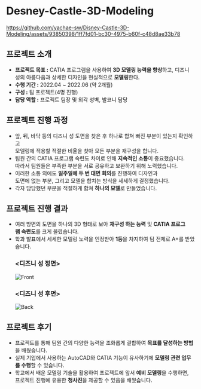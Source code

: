 # Desney-Castle-3D-Modeling

https://github.com/yachae-sw/Disney-Castle-3D-Modeling/assets/93850398/1ff7fd01-bc30-4975-b60f-c48d8ae33b78

## 프로젝트 소개

- **프로젝트 목표 :** CATIA 프로그램을 사용하여 **3D 모델링 능력을 향상**하고,
  디즈니 성의 아름다움과 상세한 디자인을 현실적으로 **모델링**한다.
- **수행 기간 :** 2022.04 ~ 2022.06 (약 2개월)
- **구성 :** 팀 프로젝트(4명 진행)
- **담당 역할 :** 프로젝트 팀장 및 외각 성벽, 발코니 담당

## 프로젝트 진행 과정

- 앞, 뒤, 바닥 등의 디즈니 성 도면을 찾은 후 하나로 합쳐 빠진 부분이 있는지 확인하고\
  모델링에 적용할 적절한 비율을 찾아 모든 부분을 재구성을 합니다.
- 팀원 간의 CATIA 프로그램 숙련도 차이로 인해 **지속적인 소통**이 중요했습니다.\
  따라서 팀원들은 부족한 부분을 서로 공유하고 보완하기 위해 노력했습니다.
- 이러한 소통 외에도 **일주일에 두 번 대면 회의**를 진행하여 디자인과\
  도면에 없는 부분, 그리고 모델을 합치는 방식을 세세하게 결정했습니다.
- 각자 담당했던 부분을 적절하게 합쳐 **하나의 모델**로 만들었습니다.

## 프로젝트 진행 결과

- 여러 방면의 도면을 하나의 3D 형태로 보아 **재구성 하는 능력** 및 **CATIA 프로그램 숙련도**를 크게 올렸습니다.
- 학과 발표에서 세세한 모델링 노력을 인정받아 **1등**을 차지하여 팀 전체로 A+를 받았습니다.
  ### **<디즈니 성 정면>**
  ![Front](https://github.com/yachae-sw/Disney-Castle-3D-Modeling/assets/93850398/b262ae7d-0eea-48d2-971e-fe78c4a1de55)
  ### **<디즈니 성 후면>**
  ![Back](https://github.com/yachae-sw/Disney-Castle-3D-Modeling/assets/93850398/78a970e8-c18b-4577-a492-f4e2c7fab512)

## 프로젝트 후기

- 프로젝트를 통해 팀원 간의 다양한 능력을 조화롭게 결합하여 **목표를 달성하는 방법**을 배웠습니다.
- 실제 기업에서 사용하는 AutoCAD와 CATIA 기능이 유사하기에 **모델링 관련 업무를 수행**할 수 있습니다.
- 학교에서 배운 모델링 기술을 활용하여 프로젝트에 앞서 **예비 모델링**을 수행하면,\
  프로젝트 진행에 유용한 **청사진**을 제공할 수 있음을 배웠습니다.
